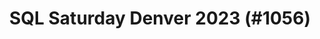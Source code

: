 ---
layout: event
title: "SQL Saturday Denver 2023 (#1056)"
subtitle: ""
tags: ["Denver", "Colorado", "USA", "physical", "2023", "North America"]
thumb: /assets/img/logos/Just_icon_Color_small.png
comments: false
data: SQLSat1056
testevent: 1
---